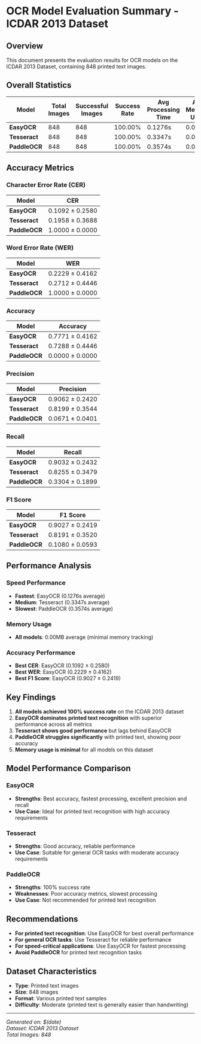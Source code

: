 # OCR Model Evaluation Summary - ICDAR 2013 Dataset

## Overview

This document presents the evaluation results for OCR models on the ICDAR 2013 Dataset, containing 848 printed text images.

## Overall Statistics

| Model | Total Images | Successful Images | Success Rate | Avg Processing Time | Avg Memory Used |
|-------|-------------|------------------|--------------|-------------------|-----------------|
| **EasyOCR** | 848 | 848 | 100.00% | 0.1276s | 0.00MB |
| **Tesseract** | 848 | 848 | 100.00% | 0.3347s | 0.00MB |
| **PaddleOCR** | 848 | 848 | 100.00% | 0.3574s | 0.00MB |

## Accuracy Metrics

### Character Error Rate (CER)
| Model | CER |
|-------|-----|
| **EasyOCR** | 0.1092 ± 0.2580 |
| **Tesseract** | 0.1958 ± 0.3688 |
| **PaddleOCR** | 1.0000 ± 0.0000 |

### Word Error Rate (WER)
| Model | WER |
|-------|-----|
| **EasyOCR** | 0.2229 ± 0.4162 |
| **Tesseract** | 0.2712 ± 0.4446 |
| **PaddleOCR** | 1.0000 ± 0.0000 |

### Accuracy
| Model | Accuracy |
|-------|----------|
| **EasyOCR** | 0.7771 ± 0.4162 |
| **Tesseract** | 0.7288 ± 0.4446 |
| **PaddleOCR** | 0.0000 ± 0.0000 |

### Precision
| Model | Precision |
|-------|-----------|
| **EasyOCR** | 0.9062 ± 0.2420 |
| **Tesseract** | 0.8199 ± 0.3544 |
| **PaddleOCR** | 0.0671 ± 0.0401 |

### Recall
| Model | Recall |
|-------|--------|
| **EasyOCR** | 0.9032 ± 0.2432 |
| **Tesseract** | 0.8255 ± 0.3479 |
| **PaddleOCR** | 0.3304 ± 0.1899 |

### F1 Score
| Model | F1 Score |
|-------|----------|
| **EasyOCR** | 0.9027 ± 0.2419 |
| **Tesseract** | 0.8191 ± 0.3520 |
| **PaddleOCR** | 0.1080 ± 0.0593 |

## Performance Analysis

### Speed Performance
- **Fastest**: EasyOCR (0.1276s average)
- **Medium**: Tesseract (0.3347s average)
- **Slowest**: PaddleOCR (0.3574s average)

### Memory Usage
- **All models**: 0.00MB average (minimal memory tracking)

### Accuracy Performance
- **Best CER**: EasyOCR (0.1092 ± 0.2580)
- **Best WER**: EasyOCR (0.2229 ± 0.4162)
- **Best F1 Score**: EasyOCR (0.9027 ± 0.2419)

## Key Findings

1. **All models achieved 100% success rate** on the ICDAR 2013 dataset
2. **EasyOCR dominates printed text recognition** with superior performance across all metrics
3. **Tesseract shows good performance** but lags behind EasyOCR
4. **PaddleOCR struggles significantly** with printed text, showing poor accuracy
5. **Memory usage is minimal** for all models on this dataset

## Model Performance Comparison

### EasyOCR
- **Strengths**: Best accuracy, fastest processing, excellent precision and recall
- **Use Case**: Ideal for printed text recognition with high accuracy requirements

### Tesseract
- **Strengths**: Good accuracy, reliable performance
- **Use Case**: Suitable for general OCR tasks with moderate accuracy requirements

### PaddleOCR
- **Strengths**: 100% success rate
- **Weaknesses**: Poor accuracy metrics, slowest processing
- **Use Case**: Not recommended for printed text recognition

## Recommendations

- **For printed text recognition**: Use EasyOCR for best overall performance
- **For general OCR tasks**: Use Tesseract for reliable performance
- **For speed-critical applications**: Use EasyOCR for fastest processing
- **Avoid PaddleOCR** for printed text recognition tasks

## Dataset Characteristics

- **Type**: Printed text images
- **Size**: 848 images
- **Format**: Various printed text samples
- **Difficulty**: Moderate (printed text is generally easier than handwriting)

---

*Generated on: $(date)*  
*Dataset: ICDAR 2013 Dataset*  
*Total Images: 848* 